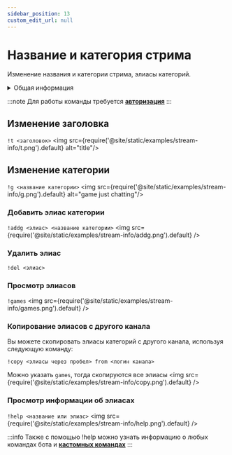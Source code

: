 ```yaml
---
sidebar_position: 13
custom_edit_url: null
---
```


# Название и категория стрима

Изменение названия и категории стрима, элиасы категорий.

<details>
  <summary>Общая информация</summary>
  <ul>
    <li><b>Название:</b> t</li>
    <li><b>Элиасы:</b> g, addg, delg, games</li>
    <li><b>Кулдаун:</b> общий 3 секунды</li>
  </ul>
</details>

:::note
Для работы команды требуется **[авторизация](./auth.md)**
:::

## Изменение заголовка
`!t <заголовок>`
<img src={require('@site/static/examples/stream-info/t.png').default} alt="title"/>

## Изменение категории
`!g <название категории>`
<img src={require('@site/static/examples/stream-info/g.png').default} alt="game just chatting"/>

### Добавить элиас категории
`!addg <элиас> <название категории>`
<img src={require('@site/static/examples/stream-info/addg.png').default} />


### Удалить элиас
`!del <элиас>`

### Просмотр элиасов
`!games`
<img src={require('@site/static/examples/stream-info/games.png').default} />

### Копирование элиасов с другого канала
Вы можете скопировать элиасы категорий с другого канала, используя следующую команду:

`!copy <элиасы через пробел> from <логин канала>`

Можно указать `games`, тогда скопируются все элиасы
<img src={require('@site/static/examples/stream-info/copy.png').default} />

### Просмотр информации об элиасах
`!help <название или элиас>`
<img src={require('@site/static/examples/stream-info/help.png').default} /> <p></p>

:::info
Также с помощью !help можно узнать информацию о любых командах бота и **[кастомных командах](commands/index.md)**
:::